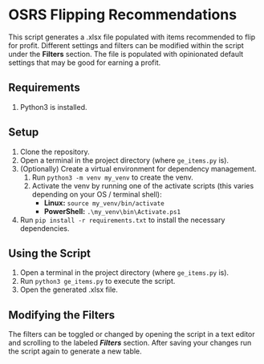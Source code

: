 # OSRS Flipping Recommendations
This script generates a .xlsx file populated with items recommended to flip for profit. Different settings and filters can be modified within the script under the **Filters** section. The file is populated with opinionated default settings that may be good for earning a profit.

## Requirements
1. Python3 is installed.

## Setup
1. Clone the repository.
2. Open a terminal in the project directory (where `ge_items.py` is).
3. (Optionally) Create a virtual environment for dependency management.
    1. Run `python3 -m venv my_venv` to create the venv.
    2. Activate the venv by running one of the activate scripts (this varies depending on your OS / terminal shell):
        * **Linux:** `source my_venv/bin/activate`
        * **PowerShell:** `.\my_venv\bin\Activate.ps1`
4. Run `pip install -r requirements.txt` to install the necessary dependencies.

## Using the Script
1. Open a terminal in the project directory (where `ge_items.py` is).
2. Run `python3 ge_items.py` to execute the script.
3. Open the generated .xlsx file.

## Modifying the Filters
The filters can be toggled or changed by opening the script in a text editor and scrolling to the labeled ***Filters*** section. After saving your changes run the script again to generate a new table.